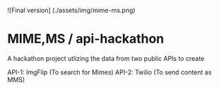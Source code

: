 ![Final version] (./assets/img/mime-ms.png)
# MIME,MS / api-hackathon
A hackathon project utlizing the data from two public APIs to create

API-1: ImgFlip (To search for Mimes)
API-2: Twilio (To send content as MMS)
